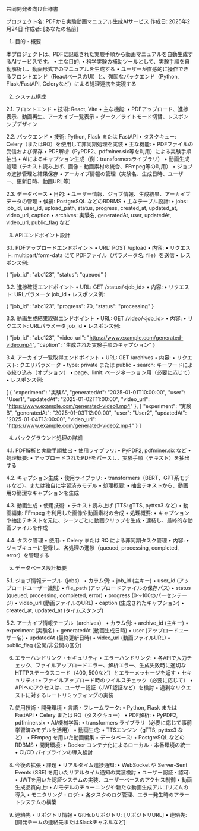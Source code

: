 共同開発者向け仕様書

プロジェクト名: PDFから実験動画マニュアル生成AIサービス
作成日: 2025年2月24日
作成者: [あなたの名前]

1. 目的・概要

本プロジェクトは、PDFに記載された実験手順から動画マニュアルを自動生成するAIサービスです。
	•	主な目的:
	•	科学実験の補助ツールとして、実験手順を自動解析し、動画形式でのマニュアルを生成する
	•	ユーザーが直感的に操作できるフロントエンド（ReactベースのUI）と、強固なバックエンド（Python, Flask/FastAPI, Celeryなど）による処理連携を実現する

2. システム構成

2.1. フロントエンド
	•	技術: React, Vite
	•	主な機能:
	•	PDFアップロード、進捗表示、動画再生、アーカイブ一覧表示
	•	ダーク／ライトモード切替、レスポンシブデザイン

2.2. バックエンド
	•	技術: Python, Flask または FastAPI
	•	タスクキュー: Celery（またはRQ）を使用して非同期処理を実装
	•	主な機能:
	•	PDFファイルの受信および保存
	•	PDF解析（PyPDF2、pdfminer.six等を利用）による実験手順抽出
	•	AIによるキャプション生成（例：transformersライブラリ）
	•	動画生成処理（テキスト読み上げ、画像・動画素材の統合、FFmpeg等の利用）
	•	ジョブの進捗管理と結果保存
	•	アーカイブ情報の管理（実験名、生成日時、ユーザー、更新日時、動画URL等）

2.3. データベース
	•	目的:
	•	ユーザー情報、ジョブ情報、生成結果、アーカイブデータの管理
	•	候補: PostgreSQL などのRDBMS
	•	主なテーブル設計:
	•	jobs: job_id, user_id, upload_path, status, progress, created_at, updated_at, video_url, caption
	•	archives: 実験名, generatedAt, user, updatedAt, video_url, public_flag など

3. APIエンドポイント設計

3.1. PDFアップロードエンドポイント
	•	URL: POST /upload
	•	内容:
	•	リクエスト: multipart/form-data にて PDFファイル（パラメータ名: file）を送信
	•	レスポンス例:

{
  "job_id": "abc123",
  "status": "queued"
}



3.2. 進捗確認エンドポイント
	•	URL: GET /status/<job_id>
	•	内容:
	•	リクエスト: URLパラメータ job_id
	•	レスポンス例:

{
  "job_id": "abc123",
  "progress": 70,
  "status": "processing"
}



3.3. 動画生成結果取得エンドポイント
	•	URL: GET /video/<job_id>
	•	内容:
	•	リクエスト: URLパラメータ job_id
	•	レスポンス例:

{
  "job_id": "abc123",
  "video_url": "https://www.example.com/generated-video.mp4",
  "caption": "生成された実験手順のキャプション"
}



3.4. アーカイブ一覧取得エンドポイント
	•	URL: GET /archives
	•	内容:
	•	リクエスト: クエリパラメータ
	•	type: private または public
	•	search: キーワードによる絞り込み（オプション）
	•	page、limit: ページネーション用（必要に応じて）
	•	レスポンス例:

[
  {
    "experiment": "実験A",
    "generatedAt": "2025-01-01T10:00:00",
    "user": "User1",
    "updatedAt": "2025-01-02T11:00:00",
    "video_url": "https://www.example.com/generated-video1.mp4"
  },
  {
    "experiment": "実験B",
    "generatedAt": "2025-01-03T12:00:00",
    "user": "User2",
    "updatedAt": "2025-01-04T13:00:00",
    "video_url": "https://www.example.com/generated-video2.mp4"
  }
]

4. バックグラウンド処理の詳細

4.1. PDF解析と実験手順抽出
	•	使用ライブラリ:
	•	PyPDF2, pdfminer.six など
	•	処理概要:
	•	アップロードされたPDFをパースし、実験手順（テキスト）を抽出する

4.2. キャプション生成
	•	使用ライブラリ:
	•	transformers（BERT、GPT系モデルなど）、または独自に学習済みモデル
	•	処理概要:
	•	抽出テキストから、動画用の簡潔なキャプションを生成

4.3. 動画生成
	•	使用技術:
	•	テキスト読み上げ (TTS: gTTS, pyttsx3 など)
	•	動画編集: FFmpeg を利用した画像や動画素材の合成
	•	処理概要:
	•	キャプションや抽出テキストを元に、シーンごとに動画クリップを生成・連結し、最終的な動画ファイルを作成

4.4. タスク管理
	•	使用:
	•	Celery または RQ による非同期タスク管理
	•	内容:
	•	ジョブキューに登録し、各処理の進捗（queued, processing, completed, error）を管理する

5. データベース設計概要

5.1. ジョブ情報テーブル（jobs）
	•	カラム例:
	•	job_id (主キー)
	•	user_id (アップロードユーザー識別)
	•	file_path (アップロードファイルの保存パス)
	•	status (queued, processing, completed, error)
	•	progress (0～100のパーセンテージ)
	•	video_url (動画ファイルのURL)
	•	caption (生成されたキャプション)
	•	created_at, updated_at (タイムスタンプ)

5.2. アーカイブ情報テーブル（archives）
	•	カラム例:
	•	archive_id (主キー)
	•	experiment (実験名)
	•	generatedAt (動画生成日時)
	•	user (アップロードユーザー名)
	•	updatedAt (最終更新日時)
	•	video_url (動画ファイルURL)
	•	public_flag (公開/非公開の区分)

6. エラーハンドリング・セキュリティ
	•	エラーハンドリング:
	•	各APIで入力チェック、ファイルアップロードエラー、解析エラー、生成失敗時に適切なHTTPステータスコード（400, 500など）とエラーメッセージを返す
	•	セキュリティ:
	•	ファイルアップロード時のウイルスチェック（必要に応じて）
	•	APIへのアクセスは、ユーザー認証（JWT認証など）を検討
	•	過剰なリクエストに対するレートリミッティングの実装

7. 使用技術・開発環境
	•	言語・フレームワーク:
	•	Python, Flask または FastAPI
	•	Celery または RQ（タスクキュー）
	•	PDF解析:
	•	PyPDF2, pdfminer.six
	•	AI/機械学習:
	•	transformers ライブラリ（必要に応じて事前学習済みモデルを活用）
	•	動画生成:
	•	TTSエンジン（gTTS, pyttsx3 など）
	•	FFmpeg を用いた動画編集
	•	データベース:
	•	PostgreSQL などのRDBMS
	•	開発環境:
	•	Docker コンテナ化によるローカル・本番環境の統一
	•	CI/CD パイプラインの導入検討

8. 今後の拡張・課題
	•	リアルタイム進捗通知:
	•	WebSocket や Server-Sent Events (SSE) を用いたリアルタイム通知の実装検討
	•	ユーザー認証・認可:
	•	JWTを用いた認証システムの実装、ユーザーベースのアクセス制御
	•	動画生成品質向上:
	•	AIモデルのチューニングや新たな動画生成アルゴリズムの導入
	•	モニタリング・ログ:
	•	各タスクのログ管理、エラー発生時のアラートシステムの構築

9. 連絡先・リポジトリ情報
	•	GitHubリポジトリ: [リポジトリURL]
	•	連絡先: [開発チームの連絡先またはSlackチャネルなど]